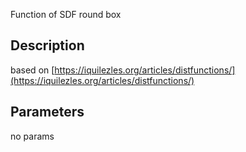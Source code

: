 Function of SDF round box


## Description


based on [https://iquilezles.org/articles/distfunctions/](https://iquilezles.org/articles/distfunctions/)

## Parameters
no params